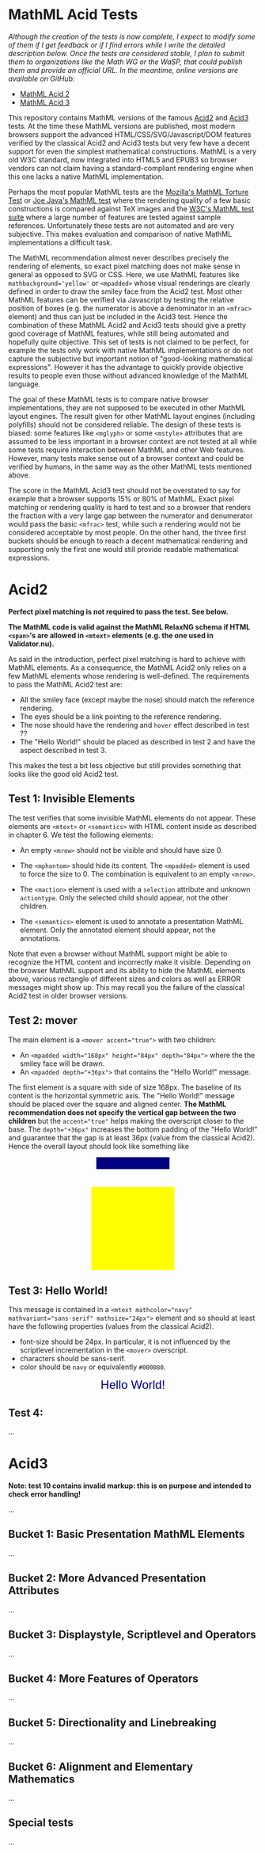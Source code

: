MathML Acid Tests
=================

*Although the creation of the tests is now complete, I expect to modify some
of them if I get feedback or if I find errors while I write the detailed
description below. Once the tests are considered stable, I plan to submit them 
to organizations like the Math WG or the WaSP, that could publish them and 
provide an official URL. In the meantime, online versions are available on
GitHub:*

* [MathML Acid 2](http://fred-wang.github.com/AcidTestsMathML/acid2/)
* [MathML Acid 3](http://fred-wang.github.com/AcidTestsMathML/acid3/)

This repository contains MathML versions of the famous
[Acid2](http://acid2.acidtests.org) and [Acid3](http://acid3.acidtests.org)
tests. At the time these MathML versions are published, most modern browsers
support the advanced HTML/CSS/SVG/Javascript/DOM features verified by the
classical Acid2 and Acid3 tests but very few have a decent support for even the
simplest mathematical constructions. MathML is a very old W3C standard, now
integrated into HTML5 and EPUB3 so browser vendors can not claim having a
standard-compliant rendering engine when this one lacks a native MathML
implementation.

Perhaps the most popular MathML tests are the
[Mozilla's MathML Torture Test](https://developer.mozilla.org/en-US/docs/Mozilla_MathML_Project/MathML_Torture_Test) or
[Joe Java's MathML test](https://eyeasme.com/Joe/MathML/MathML_browser_test)
where the rendering quality of a few basic constructions is compared against
TeX images and the [W3C's MathML test suite](http://www.w3.org/Math/testsuite)
where a large number of features are tested against sample references.
Unfortunately these tests are not automated and are very subjective. This makes
evaluation and comparison of native MathML implementations a difficult task.

The MathML recommendation almost never describes precisely the
rendering of elements, so exact pixel matching does not make sense in general
as opposed to SVG or CSS.
Here, we use MathML features like `mathbackground='yellow'` or `<mpadded>`
whose visual renderings are clearly defined in order to draw the smiley face
from the Acid2 test.
Most other MathML features can be verified via Javascript by testing
the relative position of boxes (e.g. the numerator is above a denominator
in an `<mfrac>` element) and thus can just be included in the Acid3 test. Hence
the combination of these MathML Acid2 and Acid3 tests should give a pretty
good coverage of MathML features, while still being automated and hopefully
quite objective. This set of tests is not claimed to be perfect, for example
the tests only work with native MathML implementations or do not capture the
subjective but important notion of "good-looking mathematical expressions".
However it has the advantage to quickly provide objective results to people
even those without advanced knowledge of the MathML language.

The goal of these MathML tests is to compare native browser implementations,
they are not supposed to be executed in other MathML layout engines. The result
given for other MathML layout engines (including polyfills) should not be
considered reliable.
The design of these tests is biased: some features like `<mglyph>` or
some `<mstyle>` attributes that are assumed to be less important in a browser
context are not tested at all while some tests require interaction between
MathML and other Web features.
However, many tests make sense out of a browser
context and could be verified by humans, in the same way as the other MathML
tests mentioned above.

The score in the MathML Acid3 test should not be overstated to say for example
that a browser supports 15% or 80% of MathML. Exact pixel matching or rendering
quality is hard to test and so a browser that renders the fraction with a very
large gap between the numerator and denumerator would pass the basic `<mfrac>`
test, while such a rendering would not be considered acceptable by most people.
On the other hand, the three first buckets should be enough to reach a decent
mathematical rendering and supporting only the first one would still provide
readable mathematical expressions.

Acid2
=====

**Perfect pixel matching is not required to pass the test. See below.**

**The MathML code is valid against the MathML RelaxNG schema if HTML `<span>`'s
  are allowed in `<mtext>` elements (e.g. the one used in Validator.nu).**

As said in the introduction, perfect pixel matching is hard to achieve with
MathML elements. As a consequence, the MathML Acid2 only relies on a few
MathML elements whose rendering is well-defined. The requirements to pass the
MathML Acid2 test are:

* All the smiley face (except maybe the nose) should match the reference
  rendering.
* The eyes should be a link pointing to the reference rendering.
* The nose should have the rendering and `hover` effect described in test ??
* The "Hello World!" should be placed as described in test 2 and have the
  aspect described in test 3.

This makes the test a bit less objective but still provides something that
looks like the good old Acid2 test.

Test 1: Invisible Elements
--------------------------

The test verifies that some invisible MathML elements do not appear. These
elements are `<mtext>` or `<semantics>` with HTML content inside as described in
chapter 6. We test the following elements:

* An empty `<mrow>` should not be visible and should have size 0.

* The `<mphantom>` should hide its content. The `<mpadded>` element is used to
  force the size to 0. The combination is equivalent to an empty `<mrow>`.

* The `<maction>` element is used with a `selection` attribute and unknown
  `actiontype`. Only the selected child should appear, not the other children.

* The `<semantics>` element is used to annotate a presentation MathML element.
  Only the annotated element should appear, not the annotations.

Note that even a browser without MathML support might be able to recognize the
HTML content and incorrectly make it visible. Depending on the browser MathML
support and its ability to hide the MathML elements above, various rectangle
of different sizes and colors as well as ERROR messages might show up. This
may recall you the failure of the classical Acid2 test in older browser
versions.

Test 2: mover
-------------

The main element is a `<mover accent="true">` with two children:

* An `<mpadded width="168px" height="84px" depth="84px">` where the the smiley
  face will be drawn.
* An `<mpadded depth="+36px">` that contains the "Hello World!" message.

The first element is a square with side of size 168px. The baseline of its
content is the horizontal symmetric axis. The "Hello World!" message should be
placed over the square and aligned center. **The MathML recommendation does not
specify the vertical gap between the two children** but the `accent="true"`
helps making the overscript closer to the base. The `depth="+36px"` increases
the bottom padding of the "Hello World!" and guarantee that the gap is at
least 36px (value from the classical Acid2). Hence the overall layout should
look like something like

<div style="width: 168px; margin-left: auto; margin-right: auto;">
  <svg width="168px" height="228px">
    <rect x="10px" y="0px" width="148px" height="24px" fill="navy"/>
    <rect x="0px" y="60px" width="168px" height="168px" fill="yellow"/>
  </svg>
</div>

Test 3: Hello World!
--------------------

This message is contained in a `<mtext mathcolor="navy" mathvariant="sans-serif"
mathsize="24px">` element and so should at least have the following properties
(values from the classical Acid2).

* font-size should be 24px. In particular, it is not influenced by the
  scriptlevel incrementation in the `<mover>` overscript.
* characters should be sans-serif.
* color should be `navy` or equivalently `#000080`.

<div style="text-align: center">
  <span style="font: 24px sans-serif; color: #000080;">Hello World!</span>
</div>

Test 4:
-------

...

Acid3
=====

**Note: test 10 contains invalid markup: this is on purpose and intended to 
check error handling!**

...

Bucket 1: Basic Presentation MathML Elements
--------------------------------------------

...

Bucket 2: More Advanced Presentation Attributes
-----------------------------------------------

...

Bucket 3: Displaystyle, Scriptlevel and Operators
-------------------------------------------------

...

Bucket 4: More Features of Operators
------------------------------------

...

Bucket 5: Directionality and Linebreaking
-----------------------------------------

...

Bucket 6: Alignment and Elementary Mathematics
----------------------------------------------

...

Special tests
-------------

...
